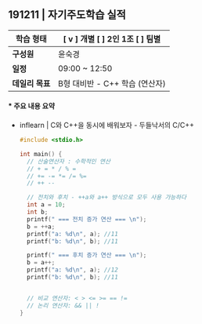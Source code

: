 ## 191211 | 자기주도학습 실적


| **학습 형태** | [ v ] 개별 [ ] 2인 1조 [ ] 팀별 |
| ------------- | -------------------------- |
| **구성원** | 윤숙경 |
| **일정** | 09:00 ~ 12:50 |
| **데일리 목표** | B형 대비반 - C++ 학습 (연산자) |



#### * 주요 내용 요약

- inflearn | C와 C++을 동시에 배워보자 - 두들낙서의 C/C++

  ```c++
  #include <stdio.h>
  
  int main() {
  	// 산술연산자 : 수학적인 연산
  	// + = * / % =
  	// += -= *= /= %=
  	// ++ --
  
  	// 전치와 후치 - ++a와 a++ 방식으로 모두 사용 가능하다
  	int a = 10;
  	int b;
  	printf(" === 전치 증가 연산 === \n");
  	b = ++a;
  	printf("a: %d\n", a); //11
  	printf("b: %d\n", b); //11
  
  	printf(" === 후치 증가 연산 === \n");
  	b = a++;
  	printf("a: %d\n", a); //12
  	printf("b: %d\n", b); //11
  
  
  	// 비교 연산자: < > <= >= == !=
  	// 논리 연산자: && || !
  }
  ```

  

